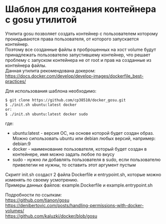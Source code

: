 # Шаблон для создания контейнера с gosu утилитой

Утилита gosu позволяет создать контейнер с пользователем которому прокидываются права пользователя, от которого запускается контейнер.  
Поэтому все созданные файлы в проброшенных на хост volume будут принадлежать пользователю запустившему контейнер, что решает проблему с запуском контейнера не от root и прав на созданные из контейнера файлы.  
Данная утилита рекомендована докером: https://docs.docker.com/develop/develop-images/dockerfile_best-practices/  

Для использования шаблона необходимо:
```bash
$ git clone https://github.com/cp38510/docker_gosu.git
$ ./init.sh ubuntu:latest docker
or:
$ ./init.sh ubuntu:latest docker sudo
```
где:  
- ubuntu:latest - версия ОС, на основе которой будет создан образ. Можно сипользовать ubuntu или debian любых версий, например: debian:9  
- docker - наименование пользователя, который будет создан в контейнере, имя можно задать любое по вкусу  
- sudo - нужно ли добавлять пользователя в sudo, если пользователю привелегии не нужны, то оставить этот аргумент пустым  


Скрипт init.sh создаст 2 файла Dockerfile и entrypoint.sh, которые можно изменять по своему усмотрению.  
Примеры данных файлов: example.Dockerfile и example.entrypoint.sh  


Подробности по ссылкам:  
https://github.com/tianon/gosu  
https://denibertovic.com/posts/handling-permissions-with-docker-volumes/  
https://github.com/kaluzki/docker/blob/gosu  
